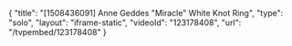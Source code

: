 {
    "title": "[1508436091] Anne Geddes \"Miracle\" White Knot Ring",
    "type": "solo",
    "layout": "iframe-static",
    "videoId": "123178408",
    "url": "\/tvpembed\/123178408"
}